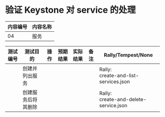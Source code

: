 # 验证 Keystone 对 service 的处理

|内容编号|内容名称|
|--------|--------|
|04|服务|


|测试编号|测试目的|操作|预期结果|实际结果|备注|Rally/Tempest/None|
|--------|--------|----|--------|--------|----|------------------|
||创建并列出服务|||||Rally:</br>create-and-list-services.json|
||创建服务后将其删除|||||Rally:</br>create-and-delete-service.json|
